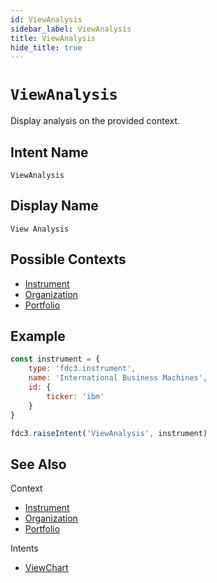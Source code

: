 ```yaml
---
id: ViewAnalysis
sidebar_label: ViewAnalysis
title: ViewAnalysis
hide_title: true
---
```

# `ViewAnalysis`

Display analysis on the provided context.

## Intent Name

`ViewAnalysis`

## Display Name

`View Analysis`

## Possible Contexts

* [Instrument](../../context/ref/Instrument)
* [Organization](../../context/ref/Organization)
* [Portfolio](../../context/ref/Portfolio)

## Example

```js
const instrument = {
    type: 'fdc3.instrument',
    name: 'International Business Machines',
    id: {
        ticker: 'ibm'
    }
}

fdc3.raiseIntent('ViewAnalysis', instrument)
```

## See Also

Context
- [Instrument](../../context/ref/Instrument)
- [Organization](../../context/ref/Organization)
- [Portfolio](../../context/ref/Portfolio)

Intents
- [ViewChart](ViewChart)